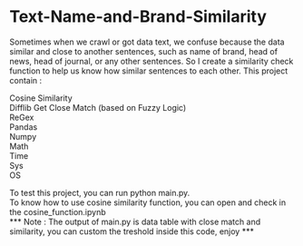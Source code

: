 # Text-Name-and-Brand-Similarity
Sometimes when we crawl or got data text, we confuse because the data similar and close to another sentences, such as name of brand, head of news, head of journal, or any other sentences.
So I create a similarity check function to help us know how similar sentences to each other.
This project contain :

Cosine Similarity <br />
Difflib Get Close Match (based on Fuzzy Logic) <br />
ReGex <br />
Pandas <br />
Numpy <br />
Math <br />
Time <br />
Sys <br />
OS <br />

To test this project, you can run python main.py. <br />
To know how to use cosine similarity function, you can open and check in the cosine_function.ipynb <br />
*** Note : The output of main.py is data table with close match and similarity, you can custom the treshold inside this code, enjoy ***
